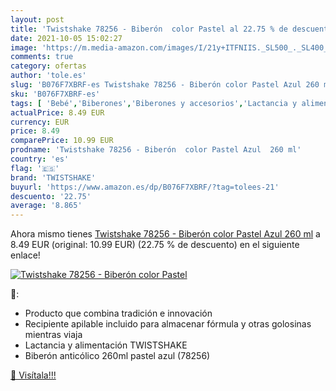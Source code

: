 ```yaml
---
layout: post
title: 'Twistshake 78256 - Biberón  color Pastel al 22.75 % de descuento'
date: 2021-10-05 15:02:27
image: 'https://m.media-amazon.com/images/I/21y+ITFNIIS._SL500_._SL400_.jpg'
comments: true
category: ofertas
author: 'tole.es'
slug: 'B076F7XBRF-es Twistshake 78256 - Biberón color Pastel Azul 260 ml'
sku: 'B076F7XBRF-es'
tags: [ 'Bebé','Biberones','Biberones y accesorios','Lactancia y alimentación','biberón','twistshake', ]
actualPrice: 8.49 EUR
currency: EUR
price: 8.49
comparePrice: 10.99 EUR
prodname: 'Twistshake 78256 - Biberón  color Pastel Azul  260 ml'
country: 'es'
flag: '🇪🇸'
brand: 'TWISTSHAKE'
buyurl: 'https://www.amazon.es/dp/B076F7XBRF/?tag=tolees-21'
descuento: '22.75'
average: '8.865'
---
```


Ahora mismo tienes [Twistshake 78256 - Biberón  color Pastel Azul  260 ml](https://www.amazon.es/dp/B076F7XBRF/?tag=tolees-21) a 8.49 EUR (original: 10.99 EUR) (22.75 %  de descuento) en el siguiente enlace!

[![Twistshake 78256 - Biberón  color Pastel](https://m.media-amazon.com/images/I/21y+ITFNIIS._SL500_._SL400_.jpg)](https://www.amazon.es/dp/B076F7XBRF/?tag=tolees-21)

🔎:

- Producto que combina tradición e innovación
- Recipiente apilable incluido para almacenar fórmula y otras golosinas mientras viaja
- Lactancia y alimentación TWISTSHAKE
- Biberón anticólico 260ml pastel azul (78256)

[🛒 Visítala!!!](https://www.amazon.es/dp/B076F7XBRF/?tag=tolees-21)
